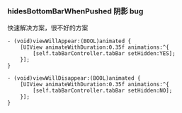 ### hidesBottomBarWhenPushed 阴影 bug

快速解决方案，很不好的方案

```
- (void)viewWillAppear:(BOOL)animated {
    [UIView animateWithDuration:0.35f animations:^{
        [self.tabBarController.tabBar setHidden:YES];
    }];
}

- (void)viewWillDisappear:(BOOL)animated {
    [UIView animateWithDuration:0.35f animations:^{
        [self.tabBarController.tabBar setHidden:NO];
    }];
}
```